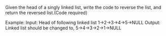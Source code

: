 Given the head of a singly linked list, write the code to reverse the list, and return the reversed list.(Code required)

Example: Input: Head of following linked list  1->2->3->4->5->NULL  Output: Linked list should be changed to,  5->4->3->2->1->NULL

